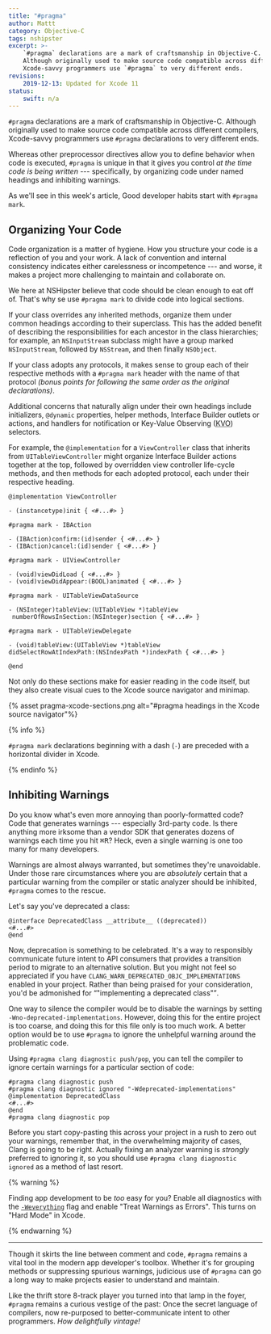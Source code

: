 ```yaml
---
title: "#pragma"
author: Mattt
category: Objective-C
tags: nshipster
excerpt: >-
    `#pragma` declarations are a mark of craftsmanship in Objective-C. 
    Although originally used to make source code compatible across different compilers,
    Xcode-savvy programmers use `#pragma` to very different ends.
revisions:
    2019-12-13: Updated for Xcode 11
status:
    swift: n/a
---
```


`#pragma` declarations are a mark of craftsmanship in Objective-C. 
Although originally used to make source code compatible across different compilers,
Xcode-savvy programmers use `#pragma` declarations to very different ends.

Whereas other preprocessor directives
allow you to define behavior when code is executed,
`#pragma` is unique in that it gives you control
_at the time code is being written_ --- 
specifically,
by organizing code under named headings
and inhibiting warnings.

As we'll see in this week's article,
Good developer habits start with `#pragma mark`.

## Organizing Your Code

Code organization is a matter of hygiene.
How you structure your code is a reflection of you and your work. 
A lack of convention and internal consistency indicates 
either carelessness or incompetence ---
and worse, 
it makes a project more challenging to maintain and collaborate on.

We here at NSHipster believe that
code should be clean enough to eat off of. 
That's why se use `#pragma mark` to divide code into logical sections. 

If your class overrides any inherited methods,
organize them under common headings according to their superclass.
This has the added benefit of 
describing the responsibilities for each ancestor in the class hierarchies;
for example, 
an `NSInputStream` subclass might have a group marked `NSInputStream`, 
followed by `NSStream`,
and then finally `NSObject`.

If your class adopts any protocols,
it makes sense to group each of their respective methods 
with a `#pragma mark` header with the name of that protocol
_(bonus points for following the same order as the original declarations)_.

Additional concerns that naturally align under their own headings include
initializers,
`@dynamic` properties,
helper methods,
Interface Builder outlets or actions,
and handlers for notification or 
Key-Value Observing (<abbr title="Key-Value Observing">KVO</abbr>) selectors.

For example,
the `@implementation` for 
a `ViewController` class that inherits from `UITableViewController`
might organize Interface Builder actions together at the top,
followed by overridden view controller life-cycle methods,
and then methods for each adopted protocol,
each under their respective heading. 

```objc
@implementation ViewController

- (instancetype)init { <#...#> }

#pragma mark - IBAction

- (IBAction)confirm:(id)sender { <#...#> }
- (IBAction)cancel:(id)sender { <#...#> }

#pragma mark - UIViewController

- (void)viewDidLoad { <#...#> }
- (void)viewDidAppear:(BOOL)animated { <#...#> }

#pragma mark - UITableViewDataSource

- (NSInteger)tableView:(UITableView *)tableView 
 numberOfRowsInSection:(NSInteger)section { <#...#> }

#pragma mark - UITableViewDelegate

- (void)tableView:(UITableView *)tableView 
didSelectRowAtIndexPath:(NSIndexPath *)indexPath { <#...#> }

@end
```

Not only do these sections make for easier reading in the code itself, 
but they also create visual cues to 
the Xcode source navigator and minimap.

{% asset pragma-xcode-sections.png alt="#pragma headings in the Xcode source navigator"%}

{% info %}

`#pragma mark` declarations beginning with a dash (`-`) 
are preceded with a horizontal divider in Xcode.

{% endinfo %}

## Inhibiting Warnings

Do you know what's even more annoying than poorly-formatted code? 
Code that generates warnings ---
especially 3rd-party code.
Is there anything more irksome than a vendor SDK that generates dozens of warnings
each time you hit <kbd>⌘</kbd><kbd>R</kbd>?
Heck,
even a single warning is one too many for many developers.

Warnings are almost always warranted,
but sometimes they're unavoidable.
Under those rare circumstances where you are _absolutely_ certain that 
a particular warning from the compiler or static analyzer should be inhibited, 
`#pragma` comes to the rescue.

Let's say you've deprecated a class:

```objc
@interface DeprecatedClass __attribute__ ((deprecated))
<#...#>
@end
```

Now, 
deprecation is something to be celebrated.
It's a way to responsibly communicate future intent to API consumers
that provides a transition period to migrate to an alternative solution.
But you might not feel so appreciated if you have
`CLANG_WARN_DEPRECATED_OBJC_IMPLEMENTATIONS` enabled in your project.
Rather than being praised for your consideration,
you'd be admonished for <q>"implementing a deprecated class"</q>.

One way to silence the compiler would be to 
disable the warnings by setting `-Wno-deprecated-implementations`.
However,
doing this for the entire project is too coarse,
and doing this for this file only is too much work.
A better option would be to use `#pragma`
to ignore the unhelpful warning
around the problematic code.

Using `#pragma clang diagnostic push/pop`, 
you can tell the compiler to ignore certain warnings 
for a particular section of code:

```objc
#pragma clang diagnostic push
#pragma clang diagnostic ignored "-Wdeprecated-implementations"
@implementation DeprecatedClass
<#...#>
@end
#pragma clang diagnostic pop
```

Before you start copy-pasting this across your project
in a rush to zero out your warnings,
remember that, 
in the overwhelming majority of cases, 
Clang is going to be right.
Actually fixing an analyzer warning is _strongly_ preferred to ignoring it,
so you should use `#pragma clang diagnostic ignored` as a method of last resort.

{% warning %}

Finding app development to be _too_ easy for you?
Enable all diagnostics with the
[`-Weverything`](https://clang.llvm.org/docs/UsersManual.html#diagnostics-enable-everything) flag 
and enable "Treat Warnings as Errors".
This turns on "Hard Mode" in Xcode.

{% endwarning %}

---

Though it skirts the line between comment and code,
`#pragma` remains a vital tool in the modern app developer's toolbox.
Whether it's for grouping methods or suppressing spurious warnings,
judicious use of `#pragma` can go a long way
to make projects easier to understand and maintain.

Like the thrift store 8-track player you turned into that lamp in the foyer, 
`#pragma` remains a curious vestige of the past:
Once the secret language of compilers, 
now re-purposed to better-communicate intent to other programmers. 
_How delightfully vintage!_
